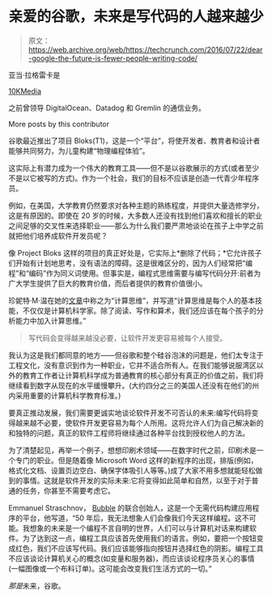 # 亲爱的谷歌，未来是写代码的人越来越少

> 原文：<https://web.archive.org/web/https://techcrunch.com/2016/07/22/dear-google-the-future-is-fewer-people-writing-code/>

亚当·拉格雷卡是

[10KMedia](https://web.archive.org/web/20230225012723/https://www.10kmedia.co/)

之前曾领导 DigitalOcean、Datadog 和 Gremlin 的通信业务。

More posts by this contributor

谷歌最近推出了项目 Bloks(T1)，这是一个“平台”，将使开发者、教育者和设计者能够共同努力，为儿童构建“物理编程体验”。

这实际上有潜力成为一个伟大的教育工具——但不是以谷歌展示的方式(或者至少不是以它被写的方式)。作为一个社会，我们的目标不应该是创造一代青少年程序员。

例如，在美国，大学教育仍然要求对各种主题的熟练程度，并提供大量选修学分，这是有原因的。即使在 20 岁的时候，大多数人还没有找到他们喜欢和擅长的职业之间足够的交叉性来选择职业——那么为什么我们要严肃地谈论在孩子上中学之前就把他们培养成软件开发员呢？

像 Project Bloks 这样的项目的真正好处是，它实际上*删除了代码；*它允许孩子们开始有计划地思考，没有语法的障碍。这是很难区分的，因为人们经常把“编程”和“编码”作为同义词使用。但事实是，编程式思维需要与编写代码分开:前者为广大学生提供了巨大的教育价值，而后者提供的教育价值很小。

珍妮特·M·温在她的[文章](https://web.archive.org/web/20230225012723/https://www.cs.cmu.edu/~15110-s13/Wing06-ct.pdf)中称之为“计算思维”，并写道“计算思维是每个人的基本技能，不仅仅是计算机科学家。除了阅读、写作和算术，我们还应该在每个孩子的分析能力中加入计算思维。”

> 写代码会变得越来越没必要，让软件开发更容易被每个人接受。

我认为这是我们都同意的地方——但谷歌和整个硅谷泡沫的问题是，他们太专注于工程文化，没有意识到作为一种职业，它并不适合所有人。在我们能够说服湾区以外的教育工作者让计算机科学成为普通教育的核心部分有真正的价值之前，我们将继续看到数字从现在的水平缓慢攀升。(大约四分之三的美国人还没有在他们的州内采用重要的计算机科学教育标准。)

要真正推动发展，我们需要更诚实地谈论软件开发不可否认的未来:编写代码将变得越来越不必要，使软件开发更容易为每个人所用。这将允许人们为自己解决新的和独特的问题，真正的软件工程师将继续通过各种平台找到授权他人的方法。

为了清楚起见，再举一个例子，想想印刷术领域——在数字时代之前，印刷术是一个专门的职业。但是随着像 Microsoft Word 这样的新程序的出现，排版(例如，格式化文档、设置页边空白、确保字体吸引人等等。)成了大家不用多想就能轻松做到的事情。这就是软件开发的实际未来:它将变得如此简单和自然，以至于对于普通的任务，你甚至不需要考虑它。

Emmanuel Straschnov， [Bubble](https://web.archive.org/web/20230225012723/https://bubble.is/) 的联合创始人，这是一个无需代码构建应用程序的平台，他写道，“50 年后，我无法想象人们会像我们今天这样编程。这不可能。我想象的未来是一个编程不言自明的世界，人们可以与计算机对话来构建软件。为了达到这一点，编程工具应该首先使用我们的语言。例如，要把一个按钮变成红色，我们不应该写代码。我们应该能够指向按钮并选择红色的阴影。编程工具不应该谈论计算机关心的概念(如变量和服务器)，而应该谈论程序员关心的事情(一幅图像或一个布料订单)。这可能会改变我们生活方式的一切。”

*那是*未来，谷歌。